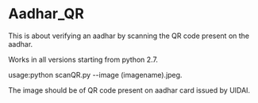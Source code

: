 # Aadhar_QR
This is about verifying an aadhar by scanning the QR code present on the aadhar.

Works in all versions starting from python 2.7.
 
usage:python scanQR.py --image (imagename).jpeg.
 
The image should be of QR code present on aadhar card issued by UIDAI.
